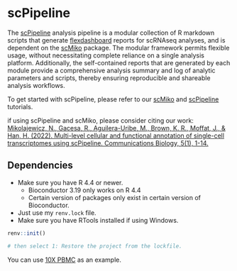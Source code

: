 # scPipeline

The [scPipeline](https://github.com/NMikolajewicz/scPipeline) analysis pipeline is a modular collection of R markdown scripts that generate [flexdashboard](https://rstudio.github.io/flexdashboard/index.html) reports for scRNAseq analyses, and is dependent on the [scMiko](https://github.com/NMikolajewicz/scMiko) package. The modular framework permits flexible usage, without necessitating complete reliance on a single analysis platform. Additionally, the self-contained reports that are generated by each module provide a comprehensive analysis summary and log of analytic parameters and scripts, thereby ensuring reproducible and shareable analysis workflows. 

To get started with scPipeline, please refer to our [scMiko](https://nmikolajewicz.github.io/scMiko/) and [scPipeline](https://nmikolajewicz.github.io/scMiko/) tutorials.   

if using scPipeline and scMiko, please consider citing our work: [Mikolajewicz, N., Gacesa, R., Aguilera-Uribe, M., Brown, K. R., Moffat, J., & Han, H. (2022). Multi-level cellular and functional annotation of single-cell transcriptomes using scPipeline. Communications Biology, 5(1), 1-14.](https://www.nature.com/articles/s42003-022-04093-2)

## Dependencies

- Make sure you have R 4.4 or newer.
  - Bioconductor 3.19 only works on R 4.4
  - Certain version of packages only exist in certain version of Bioconductor.
- Just use my `renv.lock` file.
- Make sure you have RTools installed if using Windows.

```R
renv::init()

# then select 1: Restore the project from the lockfile.
```

You can use [10X PBMC](https://cf.10xgenomics.com/samples/cell/pbmc3k/pbmc3k_filtered_gene_bc_matrices.tar.gz) as an example.
